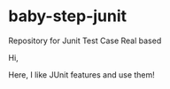 # baby-step-junit
Repository for Junit Test Case Real based

Hi,

Here, I like JUnit features and use them!
